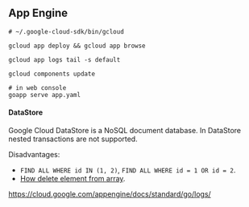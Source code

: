 App Engine
-

````
# ~/.google-cloud-sdk/bin/gcloud

gcloud app deploy && gcloud app browse

gcloud app logs tail -s default

gcloud components update
````

````
# in web console
goapp serve app.yaml
````

#### DataStore

Google Cloud DataStore is a NoSQL document database.
In DataStore nested transactions are not supported.

Disadvantages:

* `FIND ALL WHERE id IN (1, 2)`, `FIND ALL WHERE id = 1 OR id = 2`.
* [How delete element from array](https://monosnap.com/file/YrQHARwcRPAEagaNfoKeMhh1o1bsnZ).

https://cloud.google.com/appengine/docs/standard/go/logs/
